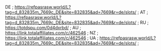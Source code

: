 DE ; https://refpasrasw.world/L?tag=d_832835m_7669c_DE&site=832835&ad=7669&r=de/slots/ ;
AT ; https://refpasrasw.world/L?tag=d_832835m_7669c_DE&site=832835&ad=7669&r=de/slots/ ;
RU ; https://totdspu.com/0d4dxrbd/ ;
AU ; https://link.totalaffiliates.com/c/462546 ; 
NZ ; https://link.totalaffiliates.com/c/462546 ;
UA ; https://refpasrasw.world/L?tag=d_832835m_7669c_DE&site=832835&ad=7669&r=de/slots/ ;
